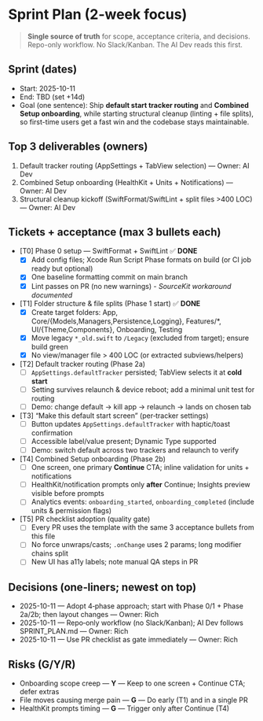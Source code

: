 # Sprint Plan (2-week focus)

> **Single source of truth** for scope, acceptance criteria, and decisions.
> Repo-only workflow. No Slack/Kanban. The AI Dev reads this first.

## Sprint (dates)
- Start: 2025-10-11
- End:   TBD (set +14d)
- Goal (one sentence): Ship **default start tracker routing** and **Combined Setup onboarding**, while starting structural cleanup (linting + file splits), so first-time users get a fast win and the codebase stays maintainable.

## Top 3 deliverables (owners)
1) Default tracker routing (AppSettings + TabView selection) — Owner: AI Dev
2) Combined Setup onboarding (HealthKit + Units + Notifications) — Owner: AI Dev
3) Structural cleanup kickoff (SwiftFormat/SwiftLint + split files >400 LOC) — Owner: AI Dev

## Tickets + acceptance (max 3 bullets each)

- [T0] Phase 0 setup — SwiftFormat + SwiftLint ✅ **DONE**
  - [x] Add config files; Xcode Run Script Phase formats on build (or CI job ready but optional)
  - [x] One baseline formatting commit on main branch
  - [x] Lint passes on PR (no new warnings) - *SourceKit workaround documented*

- [T1] Folder structure & file splits (Phase 1 start) ✅ **DONE**
  - [x] Create target folders: App, Core/{Models,Managers,Persistence,Logging}, Features/*, UI/{Theme,Components}, Onboarding, Testing
  - [x] Move legacy `*_old.swift` to `/Legacy` (excluded from target); ensure build green
  - [x] No view/manager file > 400 LOC (or extracted subviews/helpers)

- [T2] Default tracker routing (Phase 2a)
  - [ ] `AppSettings.defaultTracker` persisted; TabView selects it at **cold start**
  - [ ] Setting survives relaunch & device reboot; add a minimal unit test for routing
  - [ ] Demo: change default → kill app → relaunch → lands on chosen tab

- [T3] “Make this default start screen” (per‑tracker settings)
  - [ ] Button updates `AppSettings.defaultTracker` with haptic/toast confirmation
  - [ ] Accessible label/value present; Dynamic Type supported
  - [ ] Demo: switch default across two trackers and relaunch to verify

- [T4] Combined Setup onboarding (Phase 2b)
  - [ ] One screen, one primary **Continue** CTA; inline validation for units + notifications
  - [ ] HealthKit/notification prompts only **after** Continue; Insights preview visible before prompts
  - [ ] Analytics events: `onboarding_started`, `onboarding_completed` (include units & permission flags)

- [T5] PR checklist adoption (quality gate)
  - [ ] Every PR uses the template with the same 3 acceptance bullets from this file
  - [ ] No force unwraps/casts; `.onChange` uses 2 params; long modifier chains split
  - [ ] New UI has a11y labels; note manual QA steps in PR

## Decisions (one‑liners; newest on top)
- 2025-10-11 — Adopt 4‑phase approach; start with Phase 0/1 + Phase 2a/2b; then layout changes — Owner: Rich
- 2025-10-11 — Repo‑only workflow (no Slack/Kanban); AI Dev follows SPRINT_PLAN.md — Owner: Rich
- 2025-10-11 — Use PR checklist as gate immediately — Owner: Rich

## Risks (G/Y/R)
- Onboarding scope creep — **Y** — Keep to one screen + Continue CTA; defer extras
- File moves causing merge pain — **G** — Do early (T1) and in a single PR
- HealthKit prompts timing — **G** — Trigger only after Continue (T4)